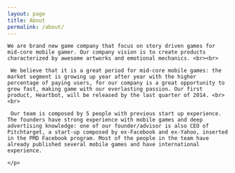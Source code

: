 ```yaml
---
layout: page
title: About
permalink: /about/
---
```


<p class="text">

	We are brand new game company that focus on story driven games for mid-core mobile gamer. Our company vision is to create products characterized by awesome artworks and emotional mechanics. <br><br>

	 We believe that it is a great period for mid-core mobile games: the market segment is growing up year after year with the higher percentage of paying users, for our company is a great opportunity to grow fast, making game with our everlasting passion. Our first product, Heartbot, will be released by the last quarter of 2014. <br><br>

	 Our team is composed by 5 people with previous start up experience. The founders have strong experience with mobile games and deep advertising knowledge: one of our founder/advisor is also CEO of Pitchtarget, a start-up composed by ex-Facebook and ex-Yahoo, inserted in the PMD Facebook program. Most of the people in the team have already published several mobile games and have international experience.

	</p>